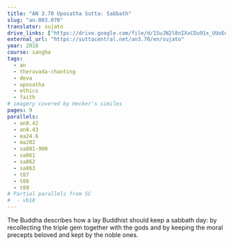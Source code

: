 ```yaml
---
title: "AN 3.70 Uposatha Sutta: Sabbath"
slug: "an.003.070"
translator: sujato
drive_links: ["https://drive.google.com/file/d/1SuJN2l8nIXxCOu91x_UUoEdW1Wzfq2TD/view?usp=drivesdk"]
external_url: "https://suttacentral.net/an3.70/en/sujato"
year: 2018
course: sangha
tags:
  - an
  - theravada-chanting
  - deva
  - uposatha
  - ethics
  - faith
# imagery covered by Hecker's similes
pages: 9
parallels:
  - an8.42
  - an8.43
  - ea24.6
  - ma202
  - sa801-900
  - sa861
  - sa862
  - sa863
  - t87
  - t88
  - t89
# Partial parallels from SC
#  - vb18
---
```


The Buddha describes how a lay Buddhist should keep a sabbath day: by recollecting the triple gem together with the gods and by keeping the moral precepts beloved and kept by the noble ones.
